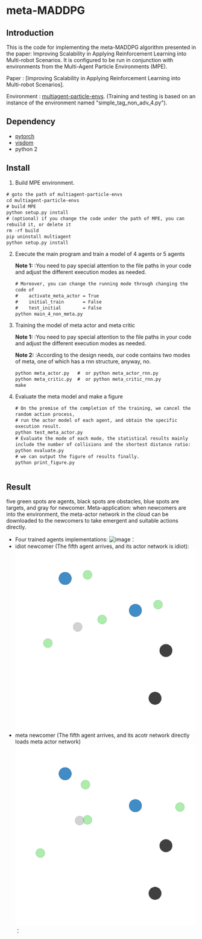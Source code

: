 # meta-MADDPG

## Introduction

This is the code for implementing the meta-MADDPG algorithm presented in the paper: Improving Scalability in Applying
Reinforcement Learning into Multi-robot Scenarios. It is configured to be run in conjunction with environments from
the Multi-Agent Particle Environments (MPE).

Paper : [Improving Scalability in Applying Reinforcement Learning into Multi-robot Scenarios].

Environment : [multiagent-particle-envs](https://github.com/openai/multiagent-particle-envs).
(Training and testing is based on an instance of the environment named "simple_tag_non_adv_4.py").


## Dependency

- [pytorch](https://github.com/pytorch/pytorch)
- [visdom](https://github.com/facebookresearch/visdom)
- python 2

## Install

1. Build MPE environment.
  ```Shell
  # goto the path of multiagent-particle-envs
  cd multiagent-particle-envs
  # build MPE
  python setup.py install
  # (optional) if you change the code under the path of MPE, you can rebuild it, or delete it
  rm -rf build
  pip uninstall multiagent
  python setup.py install
  ```

2. Execute the main program and train a model of 4 agents or 5 agents

   **Note 1:** :You need to pay special attention to the file paths in your code and adjust the different execution modes as needed.

    ```Shell
    # Moreover, you can change the running mode through changing the code of
    #    activate_meta_actor = True
    #    initial_train       = False
    #    test_initial        = False
    python main_4_non_meta.py
    ```

3. Training the model of meta actor and meta critic

    **Note 1:** :You need to pay special attention to the file paths in your code and adjust the different execution modes as needed.

    **Note 2:** :According to the design needs, our code contains two modes of meta, one of which has a rnn structure, anyway, no.
    ```Shell
    python meta_actor.py   #  or python meta_actor_rnn.py
    python meta_critic.py  #  or python meta_critic_rnn.py
    make
    ```

4. Evaluate the meta model and make a figure
    ```Shell
    # On the premise of the completion of the training, we cancel the random action process,
    # run the actor model of each agent, and obtain the specific execution result.
    python test_meta_actor.py
    # Evaluate the mode of each mode, the statistical results mainly include the number of collisions and the shortest distance ratio:
    python evaluate.py
    # we can output the figure of results finally.
    python print_figure.py


## Result

five green spots are agents, black spots are obstacles, blue spots are targets, and gray for newcomer.
Meta-application: when newcomers are into the environment, the meta-actor network in the cloud can be downloaded to the newcomers to take
emergent and suitable actions directly.
- Four trained agents implementations:
![image](https://github.com/liyiying/meta-MADDPG/blob/master/meta_figure/gif/test_only_agent.gif)：
- idiot newcomer (The fifth agent arrives, and its actor network is idiot):
![image](https://github.com/liyiying/meta-MADDPG/blob/master/meta_figure/gif/idiot_agent_5.gif)
- meta newcomer (The fifth agent arrives, and its acotr network directly loads meta actor network)
![image](https://github.com/liyiying/meta-MADDPG/blob/master/meta_figure/gif/meta/test_meta1200.gif)：





